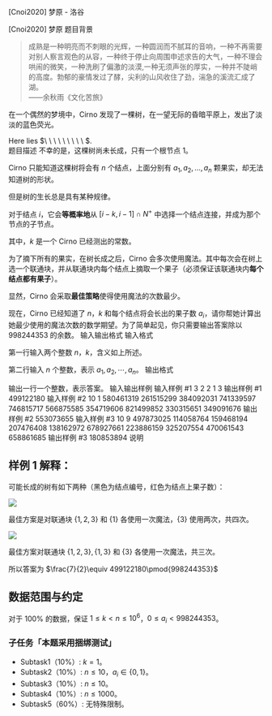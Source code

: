 



[Cnoi2020] 梦原 - 洛谷














[Cnoi2020] 梦原
题目背景
> 成熟是一种明亮而不刺眼的光辉，一种圆润而不腻耳的音响，一种不再需要对别人察言观色的从容，一种终于停止向周围申述求告的大气，一种不理会哄闹的微笑，一种洗刷了偏激的淡漠,一种无须声张的厚实，一种并不陡峭的高度。勃郁的豪情发过了酵，尖利的山风收住了劲，湍急的溪流汇成了湖。  
——余秋雨《文化苦旅》

在一个偶然的梦境中，Cirno 发现了一棵树，在一望无际的昏暗平原上，发出了淡淡的蓝色荧光。

Here lies $\ \ \ \ \ \ \ \ \ $.  
题目描述
不幸的是，这棵树尚未长成，只有一个根节点 $1$。

Cirno 只能知道这棵树将会有 $n$ 个结点，上面分别有 $a_1,a_2,\ldots,a_n$ 颗果实，却无法知道树的形状。

但是树的生长总是具有某种规律。

对于结点 $i$，它会**等概率地**从 $[i-k,i-1] \cap N^+$ 中选择一个结点连接，并成为那个节点的子节点。

其中，$k$ 是一个 Cirno 已经测出的常数。

为了摘下所有的果实，在树长成之后，Cirno 会多次使用魔法。其中每次会在树上选一个联通块，并从联通块内每个结点上摘取一个果子（必须保证该联通块内**每个结点都有果子**）。

显然，Cirno 会采取**最佳策略**使得使用魔法的次数最少。

现在，Cirno 已经知道了 $n$，$k$ 和每个结点将会长出的果子数 $a_i$，请你帮她计算出她最少使用的魔法次数的数学期望。为了简单起见，你只需要输出答案除以 $998244353$ 的余数。
输入输出格式
输入格式

第一行输入两个整数 $n$，$k$，含义如上所述。

第二行输入 $n$ 个整数，表示 $a_1,a_2,\cdots,a_n$。
输出格式

输出一行一个整数，表示答案。
输入输出样例
输入样例 #1
3 2
2 1 3
输出样例 #1
499122180
输入样例 #2
10 1
580461319 261515299 384092031 741339597 746815717 566875585 354719606 821499852 330315651 349091676
输出样例 #2
553073655
输入样例 #3
10 9
497873025 114058764 159468194 207476408 138162972 678927661 223886159 325207554 470061543 658861685
输出样例 #3
180853894
说明
## 样例 1 解释：

可能长成的树有如下两种（黑色为结点编号，红色为结点上果子数）：

![](https://cdn.luogu.com.cn/upload/image_hosting/9vpdxwme.png)

最佳方案是对联通块 $\{1,2,3\}$ 和 $\{1\}$ 各使用一次魔法，$\{3\}$ 使用两次，共四次。

![](https://cdn.luogu.com.cn/upload/image_hosting/nnbwq0af.png)

最佳方案对联通块 $\{1,2,3\},\{1,3\}$ 和 $\{3\}$ 各使用一次魔法，共三次。

所以答案为 $\frac{7}{2}\equiv 499122180\pmod{998244353}$

## 数据范围与约定

对于 $100\%$ 的数据，保证 $1\le k<n\le 10^6$，$0\le a_i<998244353$。

### 子任务「本题采用捆绑测试」

- Subtask1（$10\%$）: $k=1$。
- Subtask2（$10\%$）: $n \le 10$，$a_i \in \{0,1\}$。
- Subtask3（$10\%$）: $n \le 10$。
- Subtask4（$10\%$）: $n \le 1000$。
- Subtask5（$60\%$）: 无特殊限制。






